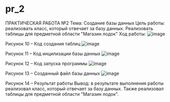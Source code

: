 # pr_2

ПРАКТИЧЕСКАЯ РАБОТА №2
Тема: Создание базы данных
Цель работы: реализовать класс, который отвечает за базу данных. Реализовать таблицы для предметной области "Магазин лодок"
Ход работы:
 ![image](https://user-images.githubusercontent.com/114290206/203935103-2293e46d-cd0d-4951-8b93-62712cccc48b.png)

Рисунок 10 – Код создания таблиц
 ![image](https://user-images.githubusercontent.com/114290206/203935128-d9208053-d6da-4b48-90a5-063809e3f323.png)

Рисунок 11 – Код инцилизации базы данных
 ![image](https://user-images.githubusercontent.com/114290206/203935153-76592214-c02d-430f-8a6e-16854ebfb3c6.png)

Рисунок 12 – Код запуска программы
 ![image](https://user-images.githubusercontent.com/114290206/203935174-14ddc68c-028a-4968-9c7e-10235fe0c3b5.png)

Рисунок 13 – Созданный файл базы данных
 ![image](https://user-images.githubusercontent.com/114290206/203935197-4c5b2ac3-e49f-42e5-9cd8-3efbe1d383e1.png)

Рисунок 14 – Результат работы
Вывод: в результате выполнения работы реализовал класс, который отвечает за базу данных. Также реализовал таблицы для предметной области "Магазин лодок".
